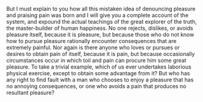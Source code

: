 But I must explain to you how all this mistaken idea
of denouncing pleasure and praising pain was born and
I will give you a complete account of the system,
and expound the actual teachings of the great explorer
of the truth, the master-builder of human happiness.
No one rejects, dislikes, or avoids pleasure itself,
because it is pleasure, but because those who do not
know how to pursue pleasure rationally encounter
consequences that are extremely painful. Nor again
is there anyone who loves or pursues or desires to
obtain pain of itself, because it is pain, but because
occasionally circumstances occur in which toil and pain
can procure him some great pleasure. To take a trivial
example, which of us ever undertakes laborious physical
exercise, except to obtain some advantage from it? But
who has any right to find fault with a man who chooses
to enjoy a pleasure that has no annoying consequences,
or one who avoids a pain that produces no resultant
pleasure?
